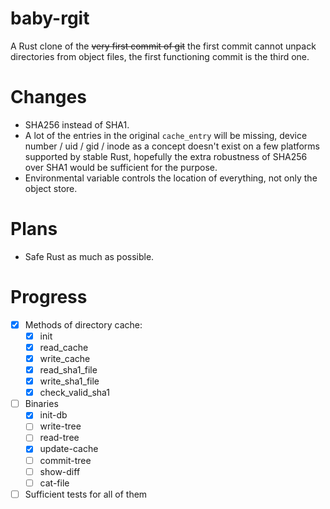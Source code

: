 # baby-rgit

A Rust clone of the ~~very first commit of git~~ the first commit cannot unpack directories from
object files, the first functioning commit is the third one.

# Changes

- SHA256 instead of SHA1.
- A lot of the entries in the original `cache_entry` will be missing, device number / uid / gid /
  inode as a concept doesn't exist on a few platforms supported by stable Rust, hopefully the extra
  robustness of SHA256 over SHA1 would be sufficient for the purpose.
- Environmental variable controls the location of everything, not only the object store.

# Plans

- Safe Rust as much as possible.

# Progress

- [x] Methods of directory cache:
  - [x] init
  - [x] read_cache
  - [x] write_cache
  - [x] read_sha1_file
  - [x] write_sha1_file
  - [x] check_valid_sha1
- [ ] Binaries
  - [x] init-db
  - [ ] write-tree
  - [ ] read-tree
  - [x] update-cache
  - [ ] commit-tree
  - [ ] show-diff
  - [ ] cat-file
- [ ] Sufficient tests for all of them
